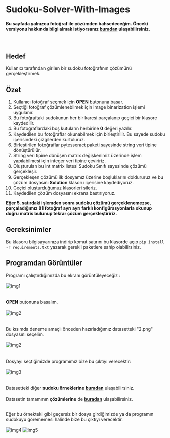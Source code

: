 # Sudoku-Solver-With-Images
#### Bu sayfada yalnızca fotoğraf ile çözümden bahsedeceğim. Önceki versiyonu hakkında bilgi almak istiyorsanız [buradan](https://github.com/deveneskaracabay/SudokuSolver) ulaşabilirsiniz.
<br/>

## Hedef
Kullanıcı tarafından girilen bir sudoku fotoğrafının çözümünü gerçekleştirmek.
<br/>

## Özet

1. Kullanıcı fotoğraf seçmek için **OPEN** butonuna basar.
2. Seçtiği fotoğraf çözümlenebilmek için image binarization işlemi uygulanır.
3. Bu fotoğraftaki sudokunun her bir karesi parçalanıp geçici bir klasore kaydedilir.
4. Bu fotoğraflardaki boş kutuların herbirine **0** değeri yazılır.
5. Kaydedilen bu fotoğraflar okunabilmek için birleştirilir. Bu sayede sudoku içerisindeki çizgilerden kurtuluruz.
6. Birleştirilen fotoğraflar pytesseract paketi sayesinde string veri tipine dönüştürülür.
7. String veri tipine dönüşen matrix değişkenimiz üzerinde işlem yapılabilmesi için integer veri tipine çeviririz.
8. Oluşturulan bu int matrix listesi Sudoku Sınıfı sayesinde çözümü gerçekleşir. 
9. Gerçekleşen çözümü ilk dosyamız üzerine boşluklarını doldururuz ve bu çözüm dosyasını **Solution** klasoru içerisine kaydediyoruz.
10. Geçici oluşturduğumuz klasorleri sileriz.
11. Kaydedilen çözüm dosyasını ekrana bastırıyoruz.

**Eğer 5. satırdaki işlemden sonra sudoku çözümü gerçeklenemezse, parçaladığımız 81 fotoğraf ayrı ayrı farklı konfigürasyonlarla okunup doğru matris bulunup tekrar çözüm gerçekleştiririz.** 

## Gereksinimler

Bu klasoru bilgisayarınıza indirip komut satırını bu klasorde açıp
``pip install -r requirements.txt`` yazarak gerekli paketlere sahip olabilirsiniz.

## Programdan Görüntüler
Programı çalıştırdığımızda bu ekranı görüntüleyeceğiz :
<br/>
<br/>
![img1](https://github.com/deveneskaracabay/Sudoku-Solver-With-Images/blob/master/Images/1.png)
<br/>
<br/>
<br/>
**OPEN** butonuna basalım.
<br/>
<br/>
![img2](https://github.com/deveneskaracabay/Sudoku-Solver-With-Images/blob/master/Images/2.png)
<br/>
<br/>
<br/>
Bu kısımda deneme amaçlı önceden hazırladığımız datasetteki "2.png" dosyasını seçelim.
<br/>
<br/>
![img2](https://github.com/deveneskaracabay/Sudoku-Solver-With-Images/blob/master/trainingDataset/2.png)
<br/>
<br/>
<br/>
Dosyayı seçtiğimizde programımız bize bu çıktıyı verecektir:
<br/>
<br/>
![img3](https://github.com/deveneskaracabay/Sudoku-Solver-With-Images/blob/master/Images/3.png)
<br/>
<br/>
<br/>
Datasetteki diğer **sudoku örneklerine [buradan](https://github.com/deveneskaracabay/Sudoku-Solver-With-Images/tree/master/trainingDataset)**
ulaşabilirsiniz.
<br/>
<br/>
Datasetin tamamının **çözümlerine** de **[buradan](https://github.com/deveneskaracabay/Sudoku-Solver-With-Images/tree/master/Solution)**
ulaşabilirsiniz.
<br/>
<br/>

Eğer bu örnekteki gibi geçersiz bir dosya girdiğimizde ya da programın sudokuyu görememesi halinde bize bu çıktıyı verecektir.
<br/>
<br/>
![img4](https://github.com/deveneskaracabay/Sudoku-Solver-With-Images/blob/master/Images/4.png)
![img5](https://github.com/deveneskaracabay/Sudoku-Solver-With-Images/blob/master/Images/5.png)
